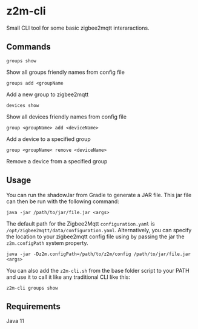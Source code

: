# z2m-cli

Small CLI tool for some basic zigbee2mqtt interaractions.

## Commands

`groups show`

Show all groups friendly names from config file

`groups add <groupName`

Add a new group to zigbee2mqtt

`devices show`

Show all devices friendly names from config file

`group <groupName> add <deviceName>`

Add a device to a specified group

`group <groupName< remove <deviceName>`

Remove a device from a specified group

## Usage

You can run the shadowJar from Gradle to generate a JAR file. This jar file can then be run with the following command:

`java -jar /path/to/jar/file.jar <args>`

The default path for the Zigbee2Mqtt `configuration.yaml` is `/opt/zigbee2mqtt/data/configuration.yaml`. Alternatively, you can specify the location to your zigbee2mqtt config file using by passing the jar the `z2m.configPath` system property.

`java -jar -Dz2m.configPath=/path/to/z2m/config /path/to/jar/file.jar <args>`

You can also add the `z2m-cli.sh` from the base folder script to your PATH and use it to call it like any traditional CLI like this:

`z2m-cli groups show`

## Requirements

Java 11